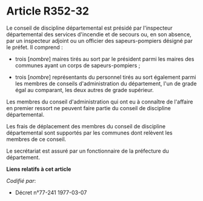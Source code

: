 # Article R352-32

Le conseil de discipline départemental est présidé par l'inspecteur départemental des services d'incendie et de secours ou,
en son absence, par un inspecteur adjoint ou un officier des sapeurs-pompiers désigné par le préfet. Il comprend :

- trois [*nombre*] maires tirés au sort par le président parmi les maires des communes ayant un corps de sapeurs-pompiers ;

- trois [*nombre*] représentants du personnel tirés au sort également parmi les membres de conseils d'administration du
département, l'un de grade égal au comparant, les deux autres de grade supérieur.

Les membres du conseil d'administration qui ont eu à connaître de l'affaire en premier ressort ne peuvent faire partie du
conseil de discipline départemental.

Les frais de déplacement des membres du conseil de discipline départemental sont supportés par les communes dont relèvent les
membres de ce conseil.

Le secrétariat est assuré par un fonctionnaire de la préfecture du département.

**Liens relatifs à cet article**

_Codifié par_:

  - Décret n°77-241 1977-03-07
